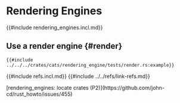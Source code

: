 # Rendering Engines

{{#include rendering_engines.incl.md}}

## Use a render engine {#render}

```rust,editable
{{#include ../../../crates/cats/rendering_engine/tests/render.rs:example}}
```

{{#include refs.incl.md}}
{{#include ../../refs/link-refs.md}}

<div class="hidden">
[rendering_engines: locate crates (P2)](https://github.com/john-cd/rust_howto/issues/455)

</div>
